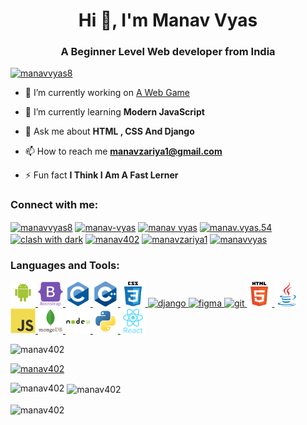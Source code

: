 <h1 align="center">Hi 👋, I'm Manav Vyas</h1>
<h3 align="center">A Beginner Level Web developer from India</h3>



<p align="left"> <a href="https://twitter.com/manavvyas8" target="blank"><img src="https://img.shields.io/twitter/follow/manavvyas8?logo=twitter&style=for-the-badge" alt="manavvyas8" /></a> </p>

- 🔭 I’m currently working on [A Web Game](https://manav93.github.io/Code-402/)

- 🌱 I’m currently learning **Modern JavaScript**

- 💬 Ask me about **HTML , CSS And Django**

- 📫 How to reach me **manavzariya1@gmail.com**

- ⚡ Fun fact **I Think I Am A Fast Lerner**

<h3 align="left">Connect with me:</h3>
<p align="left">
<a href="https://twitter.com/manavvyas8" target="blank"><img align="center" src="https://raw.githubusercontent.com/rahuldkjain/github-profile-readme-generator/master/src/images/icons/Social/twitter.svg" alt="manavvyas8" height="30" width="40" /></a>
<a href="https://linkedin.com/in/manav-vyas" target="blank"><img align="center" src="https://raw.githubusercontent.com/rahuldkjain/github-profile-readme-generator/master/src/images/icons/Social/linked-in-alt.svg" alt="manav-vyas" height="30" width="40" /></a>
<a href="https://fb.com/manav vyas" target="blank"><img align="center" src="https://raw.githubusercontent.com/rahuldkjain/github-profile-readme-generator/master/src/images/icons/Social/facebook.svg" alt="manav vyas" height="30" width="40" /></a>
<a href="https://instagram.com/manav.vyas.54" target="blank"><img align="center" src="https://raw.githubusercontent.com/rahuldkjain/github-profile-readme-generator/master/src/images/icons/Social/instagram.svg" alt="manav.vyas.54" height="30" width="40" /></a>
<a href="https://www.youtube.com/c/clash with dark" target="blank"><img align="center" src="https://raw.githubusercontent.com/rahuldkjain/github-profile-readme-generator/master/src/images/icons/Social/youtube.svg" alt="clash with dark" height="30" width="40" /></a>
<a href="https://www.codechef.com/users/manav402" target="blank"><img align="center" src="https://cdn.jsdelivr.net/npm/simple-icons@3.1.0/icons/codechef.svg" alt="manav402" height="30" width="40" /></a>
<a href="https://www.hackerrank.com/manavzariya1" target="blank"><img align="center" src="https://raw.githubusercontent.com/rahuldkjain/github-profile-readme-generator/master/src/images/icons/Social/hackerrank.svg" alt="manavzariya1" height="30" width="40" /></a>
<a href="https://www.leetcode.com/manavvyas" target="blank"><img align="center" src="https://raw.githubusercontent.com/rahuldkjain/github-profile-readme-generator/master/src/images/icons/Social/leet-code.svg" alt="manavvyas" height="30" width="40" /></a>
</p>

<h3 align="left">Languages and Tools:</h3>
<p align="left"> <a href="https://developer.android.com" target="_blank" rel="noreferrer"> <img src="https://raw.githubusercontent.com/devicons/devicon/master/icons/android/android-original-wordmark.svg" alt="android" width="40" height="40"/> </a> <a href="https://getbootstrap.com" target="_blank" rel="noreferrer"> <img src="https://raw.githubusercontent.com/devicons/devicon/master/icons/bootstrap/bootstrap-plain-wordmark.svg" alt="bootstrap" width="40" height="40"/> </a> <a href="https://www.cprogramming.com/" target="_blank" rel="noreferrer"> <img src="https://raw.githubusercontent.com/devicons/devicon/master/icons/c/c-original.svg" alt="c" width="40" height="40"/> </a> <a href="https://www.w3schools.com/cpp/" target="_blank" rel="noreferrer"> <img src="https://raw.githubusercontent.com/devicons/devicon/master/icons/cplusplus/cplusplus-original.svg" alt="cplusplus" width="40" height="40"/> </a> <a href="https://www.w3schools.com/css/" target="_blank" rel="noreferrer"> <img src="https://raw.githubusercontent.com/devicons/devicon/master/icons/css3/css3-original-wordmark.svg" alt="css3" width="40" height="40"/> </a> <a href="https://www.djangoproject.com/" target="_blank" rel="noreferrer"> <img src="https://cdn.worldvectorlogo.com/logos/django.svg" alt="django" width="40" height="40"/> </a> <a href="https://www.figma.com/" target="_blank" rel="noreferrer"> <img src="https://www.vectorlogo.zone/logos/figma/figma-icon.svg" alt="figma" width="40" height="40"/> </a> <a href="https://git-scm.com/" target="_blank" rel="noreferrer"> <img src="https://www.vectorlogo.zone/logos/git-scm/git-scm-icon.svg" alt="git" width="40" height="40"/> </a> <a href="https://www.w3.org/html/" target="_blank" rel="noreferrer"> <img src="https://raw.githubusercontent.com/devicons/devicon/master/icons/html5/html5-original-wordmark.svg" alt="html5" width="40" height="40"/> </a> <a href="https://www.java.com" target="_blank" rel="noreferrer"> <img src="https://raw.githubusercontent.com/devicons/devicon/master/icons/java/java-original.svg" alt="java" width="40" height="40"/> </a> <a href="https://developer.mozilla.org/en-US/docs/Web/JavaScript" target="_blank" rel="noreferrer"> <img src="https://raw.githubusercontent.com/devicons/devicon/master/icons/javascript/javascript-original.svg" alt="javascript" width="40" height="40"/> </a> <a href="https://www.mongodb.com/" target="_blank" rel="noreferrer"> <img src="https://raw.githubusercontent.com/devicons/devicon/master/icons/mongodb/mongodb-original-wordmark.svg" alt="mongodb" width="40" height="40"/> </a> <a href="https://nodejs.org" target="_blank" rel="noreferrer"> <img src="https://raw.githubusercontent.com/devicons/devicon/master/icons/nodejs/nodejs-original-wordmark.svg" alt="nodejs" width="40" height="40"/> </a> <a href="https://www.python.org" target="_blank" rel="noreferrer"> <img src="https://raw.githubusercontent.com/devicons/devicon/master/icons/python/python-original.svg" alt="python" width="40" height="40"/> </a> <a href="https://reactjs.org/" target="_blank" rel="noreferrer"> <img src="https://raw.githubusercontent.com/devicons/devicon/master/icons/react/react-original-wordmark.svg" alt="react" width="40" height="40"/> </a> </p>
<p align="left"> <img src="https://komarev.com/ghpvc/?username=manav402&label=Profile%20views&color=0e75b6&style=flat" alt="manav402" /> </p>

<p align="left"> <a href="https://github.com/ryo-ma/github-profile-trophy"><img src="https://github-profile-trophy.vercel.app/?username=manav402" alt="manav402" /></a> </p>
<p><img align="left" src="https://github-readme-stats.vercel.app/api/top-langs?username=manav402&show_icons=true&locale=en&layout=compact" alt="manav402" /></p>

<p>&nbsp;<img align="center" src="https://github-readme-stats.vercel.app/api?username=manav402&show_icons=true&locale=en" alt="manav402" /></p>

<p><img align="center" src="https://github-readme-streak-stats.herokuapp.com/?user=manav402&" alt="manav402" /></p>
